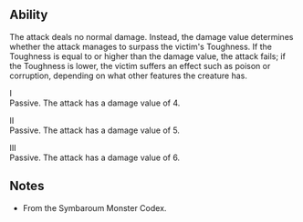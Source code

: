 ## Ability
The attack deals no normal damage. Instead, the damage value determines whether the attack manages to surpass the victim's Toughness. If the Toughness is equal to or higher than the damage value, the attack fails; if the Toughness is lower, the victim suffers an effect such as poison or corruption, depending on what other features the creature has.

I<br>Passive. The attack has a damage value of 4.

II<br>Passive. The attack has a damage value of 5.

III<br>Passive. The attack has a damage value of 6.
## Notes
* From the Symbaroum Monster Codex.